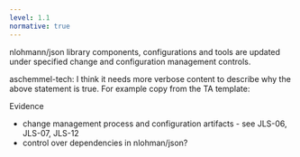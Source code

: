 ```yaml
---
level: 1.1
normative: true
---
```


nlohmann/json library components, configurations and tools are updated under specified change and configuration management controls.

aschemmel-tech: I think it needs more verbose content to describe why the above statement is true. For example copy from the TA template:

Evidence

- change management process and configuration artifacts - see JLS-06, JLS-07, JLS-12
- control over dependencies in nlohman/json?
